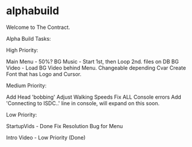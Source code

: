 alphabuild
==========
Welcome to The Contract.



Alpha Build Tasks:

High Priority:

Main Menu - 50%?
BG Music - Start 1st, then Loop 2nd. files on DB
BG Video - Load BG Video behind Menu. Changeable depending Cvar
Create Font that has Logo and Cursor.

Medium Priority:

Add Head 'bobbing'
Adjust Walking Speeds
Fix ALL Console errors
Add 'Connecting to ISDC..' line in console, will expand on this soon.

Low Priority:

StartupVids - Done
Fix Resolution Bug for Menu



Intro Video - Low Priority (Done)
